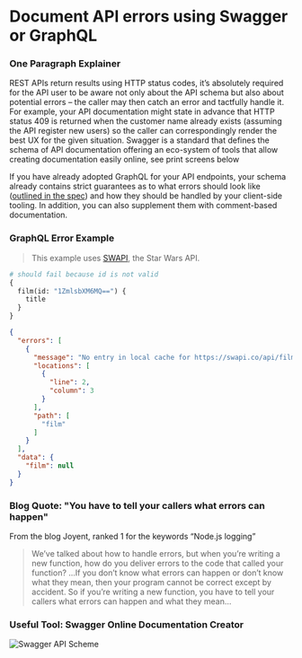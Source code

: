 # Document API errors using Swagger or GraphQL

### One Paragraph Explainer

REST APIs return results using HTTP status codes, it’s absolutely required for the API user to be aware not only about the API schema but also about potential errors – the caller may then catch an error and tactfully handle it. For example, your API documentation might state in advance that HTTP status 409 is returned when the customer name already exists (assuming the API register new users) so the caller can correspondingly render the best UX for the given situation. Swagger is a standard that defines the schema of API documentation offering an eco-system of tools that allow creating documentation easily online, see print screens below

If you have already adopted GraphQL for your API endpoints, your schema already contains strict guarantees as to what errors should look like ([outlined in the spec](https://facebook.github.io/graphql/June2018/#sec-Errors)) and how they should be handled by your client-side tooling. In addition, you can also supplement them with comment-based documentation.

### GraphQL Error Example

> This example uses [SWAPI](https://graphql.org/swapi-graphql), the Star Wars API.

```graphql
# should fail because id is not valid
{
  film(id: "1ZmlsbXM6MQ==") {
    title
  }
}
```

```json
{
  "errors": [
    {
      "message": "No entry in local cache for https://swapi.co/api/films/.../",
      "locations": [
        {
          "line": 2,
          "column": 3
        }
      ],
      "path": [
        "film"
      ]
    }
  ],
  "data": {
    "film": null
  }
}
```

### Blog Quote: "You have to tell your callers what errors can happen"

From the blog Joyent, ranked 1 for the keywords “Node.js logging”

 > We’ve talked about how to handle errors, but when you’re writing a new function, how do you deliver errors to the code that called your function? …If you don’t know what errors can happen or don’t know what they mean, then your program cannot be correct except by accident. So if you’re writing a new function, you have to tell your callers what errors can happen and what they mean…

### Useful Tool: Swagger Online Documentation Creator

![Swagger API Scheme](/assets/images/swaggerDoc.png "API error handling")

